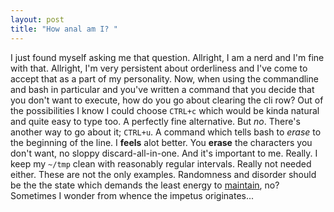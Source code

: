 ```yaml
---
layout: post
title: "How anal am I? "
---
```


I just found myself asking me that question. Allright, I am a nerd and I'm fine with that. Allright, I'm very persistent about orderliness and I've come to accept that as a part of my personality. Now, when using the commandline and bash in particular and you've written a command that you decide that you don't want to execute, how do you go about clearing the cli row? Out of the possibilities I know I could choose ``CTRL+c`` which would be kinda natural and quite easy to type too. A perfectly fine alternative. But *no*. There's another way to go about it; ``CTRL+u``. A command which tells bash to  *erase* to the beginning of the line. I <strong>feels</strong> alot better. You <strong>erase</strong> the characters you don't want, no sloppy discard-all-in-one. And it's important to me. Really. I keep my ``~/tmp`` clean with reasonably regular intervals. Really not needed either. These are not the only examples. Randomness and disorder should be the the state which demands the least energy to <a href="http://en.wikipedia.org/wiki/Entropy">maintain</a>, no?  Sometimes I wonder from whence the impetus originates...